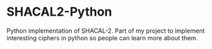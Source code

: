 # SHACAL2-Python
Python implementation of SHACAL-2. Part of my project to implement interesting ciphers in python so people can learn more about them.
